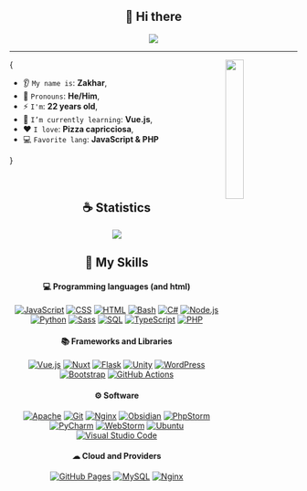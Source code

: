 <h2 align="center">👋 Hi there</h2>

<p align="center">
    <img src="https://komarev.com/ghpvc/?username=zbybko&color=blueviolet"/>
</p>

<hr/>

<img align='right' src='https://octodex.github.com/images/daftpunktocat-thomas.gif' width='25%'>  

{  

* 👂 `My name is`: **Zakhar**,
* 🥸 `Pronouns`: **He/Him**,
* ⚡ `I'm`: **22 years old**,
* 🌱 `I’m currently learning`: **Vue.js**,
* ❤️ `I love`: **Pizza capricciosa**,
* 💻 `Favorite lang`: **JavaScript & PHP**  

}

<br/>

<h2 align="center">☕ Statistics</h2>



<p align="center">
    <img src="https://github-profile-trophy.vercel.app/?username=zbybko&theme=tokyonight"/>
</p>

<h2 align="center">🌱 My Skills</h2>

<h4 align="center">💻 Programming languages (and html)</h4>

<p align="center">
<a href="https://github.com/search?q=user%3ASZbybko1+language%3Ajavascript"><img alt="JavaScript" src="https://img.shields.io/badge/JavaScript-F7DF1E.svg?logo=javascript&logoColor=black"></a>
<a href="https://github.com/search?q=user%3AZbybko1+language%3Acss"><img alt="CSS" src="https://img.shields.io/badge/CSS-1572B6.svg?logo=css3&logoColor=white"></a>
<a href="https://github.com/search?q=user%3AZbybko1+language%3Ahtml"><img alt="HTML" src="https://img.shields.io/badge/HTML-E34F26.svg?logo=html5&logoColor=white"></a>
<a href="https://github.com/search?q=user%3AZbybko1+language%3Abash"><img alt="Bash" src="https://img.shields.io/badge/Bash-121011.svg?logo=gnu-bash&logoColor=white"></a>
<a href="https://github.com/search?q=user%3AZbybko1+language%3Acsharp"><img alt="C#" src="https://custom-icon-badges.demolab.com/badge/C%23-68217A.svg?logo=cs2&logoColor=white"></a>
<a href="https://github.com/search?q=user%3AZbybko1+language%3Ajavascript"><img alt="Node.js" src="https://img.shields.io/badge/Node.js-43853D.svg?logo=node.js&logoColor=white"></a>
<a href="https://github.com/search?q=user%3AZbybko1+language%3Apython"><img alt="Python" src="https://img.shields.io/badge/Python-14354C.svg?logo=python&logoColor=white"></a>
<a href="https://github.com/search?q=user%3AZbybko1+language%3Asass"><img alt="Sass" src="https://img.shields.io/badge/Sass-CC6699.svg?logo=sass&logoColor=white"></a>
<a href="https://github.com/search?q=user%3AZbybko1+language%3Asql"><img alt="SQL" src="https://custom-icon-badges.demolab.com/badge/SQL-025E8C.svg?logo=database&logoColor=white"></a>
<a href="https://github.com/search?q=user%3AZbybko1+language%3AtypeScript"><img alt="TypeScript" src="https://img.shields.io/badge/TypeScript-007ACC.svg?logo=typescript&logoColor=white"></a>
<a href="https://github.com/search?q=user%3AZbybko1+language%3AtypeScript"><img alt="PHP" src="https://img.shields.io/badge/PHP-777BB4?logo=php&logoColor=white"></a>
</p>

<h4 align="center">📚 Frameworks and Libraries</h4>

<p align="center">
<a href="#"><img alt="Vue.js" src="https://img.shields.io/badge/Vue.js-4FC08D?logo=vuedotjs&logoColor=fff"></a>
<a href="#"><img alt="Nuxt" src="https://img.shields.io/badge/Nuxt-002E3B?logo=nuxt&logoColor=#00DC82"></a>
<a href="#"><img alt="Flask" src="https://img.shields.io/badge/Flask-000?logo=flask&logoColor=fff"></a>
<a href="#"><img alt="Unity" src="https://img.shields.io/badge/Unity-000000.svg?logo=unity&logoColor=white"></a>
<a href="#"><img alt="WordPress" src="https://img.shields.io/badge/WordPress-%2321759B.svg?logo=wordpress&logoColor=white"></a>
<a href="#"><img alt="Bootstrap" src="https://img.shields.io/badge/Bootstrap-7952B3.svg?logo=bootstrap&logoColor=white"></a>
<a href="#"><img alt="GitHub Actions" src="https://img.shields.io/badge/GitHub%20Actions-2671E5.svg?logo=github%20actions&logoColor=white"></a>
</p>

<h4 align="center">⚙ Software</h4>

<p align="center">
<a href="#"><img alt="Apache" src="https://img.shields.io/badge/Apache-D22128.svg?logo=apache&logoColor=white"></a>
<a href="#"><img alt="Git" src="https://img.shields.io/badge/Git-F05033.svg?logo=git&logoColor=white"></a>
<a href="#"><img alt="Nginx" src="https://img.shields.io/badge/Nginx-009639.svg?logo=nginx&logoColor=white"></a>
<a href="#"><img alt="Obsidian" src="https://img.shields.io/badge/Obsidian-%23483699.svg?&logo=obsidian&logoColor=white"></a>
<a href="#"><img alt="PhpStorm" src="https://img.shields.io/badge/PhpStorm-000?logo=phpstorm&logoColor=fff"></a>
<a href="#"><img alt="PyCharm" src="https://img.shields.io/badge/PyCharm-000?logo=pycharm&logoColor=fff"></a>
<a href="#"><img alt="WebStorm" src="https://img.shields.io/badge/WebStorm-000?logo=webstorm&logoColor=fff"></a>
<a href="#"><img alt="Ubuntu" src="https://img.shields.io/badge/Ubuntu-E95420.svg?logo=ubuntu&logoColor=white"></a>
<a href="#"><img alt="Visual Studio Code" src="https://img.shields.io/badge/Visual%20Studio%20Code-0078d7.svg?logo=visual-studio-code&logoColor=white"></a>
</p>

<h4 align="center">☁ Cloud and Providers</h4>

<p align="center">
<a href="#"><img alt="GitHub Pages" src="https://img.shields.io/badge/GitHub%20Pages-327FC7.svg?logo=github&logoColor=white"></a>
<a href="#"><img alt="MySQL" src="https://img.shields.io/badge/MySQL-00f.svg?logo=mysql&logoColor=white"></a>
<a href="#"><img alt="Nginx" src="https://img.shields.io/badge/Nginx-009639.svg?logo=nginx&logoColor=white"></a>
</p>
